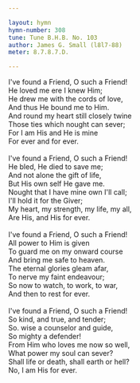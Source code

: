 ```yaml
---

layout: hymn
hymn-number: 308
tune: Tune B.H.B. No. 103
author: James G. Small (l8l7-88)
meter: 8.7.8.7.D.

---
```

I've found a Friend, O such a Friend!<br>He loved me ere I knew Him;<br>He drew me with the cords of love,<br>And thus He bound me to Him.<br>And round my heart still closely twine<br>Those ties which nought can sever;<br>For I am His and He is mine<br>For ever and for ever.<br><br>I've found a Friend, O such a Friend!<br>He bled, He died to save me;<br>And not alone the gift of life,<br>But His own self He gave me.<br>Nought that I have mine own I'll call;<br>I'll hold it for the Giver;<br>My heart, my strength, my life, my all,<br>Are His, and His for ever.<br><br>I've found a Friend, O such a Friend!<br>All power to Him is given<br>To guard me on my onward course<br>And bring me safe to heaven.<br>The eternal glories gleam afar,<br>To nerve my faint endeavour;<br>So now to watch, to work, to war,<br>And then to rest for ever.<br><br>I've found a Friend, O such a Friend!<br>So kind, and true, and tender;<br>So. wise a counselor and guide,<br>So mighty a defender!<br>From Him who loves me now so well,<br>What power my soul can sever?<br>Shall life or death, shall earth or hell?<br>No, I am His for ever.<br><br><br>
